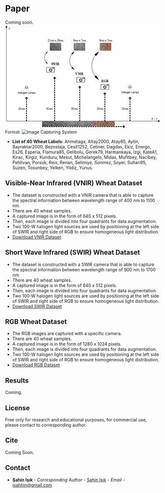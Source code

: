 # Paper
Coming soon.
![Image Capturing System](/images/Fig2_github.png)
Format: ![Image Capturing System](url)

- **List of 40 Wheat Labels:** 
Ahmetaga,	Altay2000,	Atay85,	Aytin,	Bayraktar2000,	Bezostaja,	Cesit1252,	Cetiner,
Dagdas,	Ekiz,	Energo,	Es26,	Esperia,	Flamura85,	Gelibolu,	Gerek79,
Harmankaya,	Izgi,	KateA1,	Kirac,	Kirgiz,	Kunduru,	Mesut,	Michelangelo,
Midas,	Mufitbey,	Nacibey,	Pehlivan,	Porsuk,	Reis,	Renan,	Selimiye,
Sonmez,	Soyer,	Sultan95,	Suzen,	Tosunbey,	Yelken,	Yildiz,	Yunus.


## Visible-Near Infrared (VNIR) Wheat Dataset
- The dataset is constructed with a VNIR camera that is able to capture the spectral information between wavelength range of 400 nm to 1100 nm.
- There are 40 wheat samples.
- A captured image is in the form of 640 x 512 pixels. 
- Then, each image is divided into four quadrants for data augmentation.
- Two 100-W halogen light sources are used by positioning at the left side of SWIR and right side of RGB to ensure homogeneous light distribution.
- [Download VNIR Dataset](https://github.com/isahhin/wheat-classification/)
## Short Wave Infrared (SWIR) Wheat Dataset
- The dataset is constructed with a SWIR camera that is able to capture the spectral information between wavelength range of 900 nm to 1700 nm.
- There are 40 wheat samples.
- A captured image is  in the form of 640 x 512 pixels. 
- Then, each image is divided into four quadrants for data augmentation.
- Two 100-W halogen light sources are used by positioning at the left side of SWIR and right side of RGB to ensure homogeneous light distribution.
- [Download SWIR Dataset](https://github.com/isahhin/wheat-classification/)
## RGB Wheat Dataset
- The RGB images are captured with a specific camera.
- There are 40 wheat samples.
- A captured image is in the form of 1280 x 1024 pixels.
- Then, each image is divided into four quadrants for data augmentation.
- Two 100-W halogen light sources are used by positioning at the left side of SWIR and right side of RGB to ensure homogeneous light distribution.
- [Download RGB Dataset](https://github.com/isahhin/wheat-classification/)
## Results

Coming.

## License

Free only for research and educational purposes, for commercial use, please contact to corresponding author.

## Cite

Coming Soon.


## Contact

* **Şahin Işık** - *Corresponding Author* - [Şahin Işık](http://ceng.ogu.edu.tr/Sayfa/Index/32/bolum-personeli) - *Email* - isahhin@gmail.com
